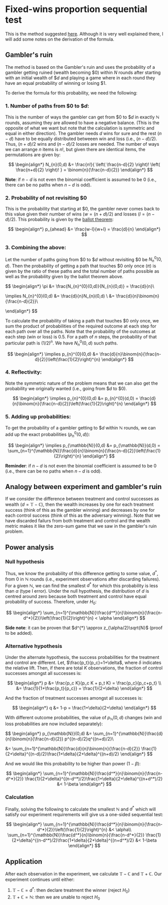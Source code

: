 # Fixed-wins proportion sequential test
This is the method suggested [here](https://www.evanmiller.org/sequential-ab-testing.html#cite4). Although it is very well explained there, I will add some notes on the derivation of the formula.

## Gambler's ruin
The method is based on the Gambler's ruin and uses the probability of a gambler getting ruined (wealth becoming $\$0$) within $N$ rounds after starting with an initial wealth of $\$d$ and playing a game where in each round they have an equal probability of winning or losing $\$1$.

To derive the formula for this probability, we need the following:

### 1. Number of paths from $\$0$ to $\$d$:

This is the number of ways the gambler can get from $\$0$ to $\$d$ in exactly $\mathbb{N}$ rounds, assuming they are allowed to have a negative balance. (This is the opposite of what we want but note that the calculation is symmetric and equal in either direction). The gambler needs $d$ wins for sure and the rest ($n-d$) have to be equally distributed betweeen win and loss (i.e., $(n-d)/2$). Thus, $(n+d)/2$ wins and $(n-d)/2$ losses are needed. The number of ways we can arrange $n$ items is $n!$, but given there are identical items, the permutations are given by:

$$
\begin{align*}
N_{n}(0,d) &= \frac{n!}{
	\left( \frac{n-d}{2} \right)!
	\left( \frac{n+d}{2} \right)!
}
= \binom{n}{\frac{n-d}{2}}
\end{align*}
$$

**Note**: if $n-d$ is not even the binomial coefficient is assumed to be 0 (i.e., there can be no paths when $n-d$ is odd). 

### 2. Probability of not revisiting $\$0$

This is the probability that starting at $\$0$, the gambler never comes back to this value given their number of wins ($w=(n+d)/2$) and losses ($l=(n-d)/2$). This probability is given by the [ballot theorem](https://en.wikipedia.org/wiki/Bertrand%27s_ballot_theorem):

$$
\begin{align*}
p_{ahead} &= \frac{w-l}{w+l}
= \frac{d}{n}
\end{align*}
$$

### 3. Combining the above:

Let the number of paths going from $\$0$ to $\$d$ without revisiting $\$0$ be $N_{n}^{0}(0,d)$. Then the probability of getting a path that touches $\$0$ only once ($\pi$) is given by the ratio of these paths and the total number of paths possible as well as the probability given by the ballot theorem above.

$$
\begin{align*}
\pi &= \frac{N_{n}^{0}(0,d)}{N_{n}(0,d)} = \frac{d}{n}\\

\implies N_{n}^{0}(0,d) &= \frac{d}{n}N_{n}(0,d) \\
&= \frac{d}{n}\binom{n}{\frac{n-d}{2}}\\

\end{align*}
$$

To calculate the probability of taking a path that touches $\$0$ only once, we sum the product of probabilities of the required outcome at each step for each path over all the paths. Note that the probability of the outcomes at each step (win or loss) is 0.5. For a path of $n$ steps, the probability of that particular path is $(1/2)^{n}$. We have $N_{n}^{0}(0,d)$ such paths.

$$
\begin{align*}
\implies p_{n}^{0}(0,d) &= \frac{d}{n}\binom{n}{\frac{n-d}{2}}\left(\frac{1}{2}\right)^{n}
\end{align*}
$$

### 4. Reflectivity:

Note the symmetric nature of the problem means that we can also get the probability we originally wanted (i.e., going from $\$d$ to $\$0$).

$$
\begin{align*}
\implies p_{n}^{0}(0,d) &= p_{n}^{0}(d,0) = \frac{d}{n}\binom{n}{\frac{n-d}{2}}\left(\frac{1}{2}\right)^{n}
\end{align*}
$$

### 5. Adding up probabilities:

To get the probability of a gambler getting to $\$d$ within $\mathbb{N}$ rounds, we can add up the exact probabilities ($p_{n}^{0}(0,d)$):

$$
\begin{align*}
\implies p_{\mathbb{N}}(0,d) &= p_{\mathbb{N}}(d,0) = \sum_{n=1}^{\mathbb{N}}\frac{d}{n}\binom{n}{\frac{n-d}{2}}\left(\frac{1}{2}\right)^{n}
\end{align*}
$$

**Reminder**: if $n-d$ is not even the binomial coefficient is assumed to be 0 (i.e., there can be no paths when $n-d$ is odd).


## Analogy between experiment and gambler's ruin
If we consider the difference between treatment and control successes as wealth ($d=\mathbb{T}-\mathbb{C}$), then the wealth increases by one for each treatment success (think of this as the gambler winning) and decreases by one for each control success (think of this as the adversary winning). Note that we have discarded failurs from both treatment and control and the wealth metric makes it like the zero-sum game that we saw in the gambler's ruin problem. 


## Power analysis

### Null hypothesis
Thus, we know the probability of this difference getting to some value, $d^{*}$, from 0 in $\mathbb{N}$ rounds (i.e., experiment observations after discarding failures). For a given $\mathbb{N}$, we can find the smallest $d^{*}$ for which this probability is less than $\alpha$ (type I error). Under the null hypothesis, the distribution of $d$ is centred around zero because both treatment and control have equal probability of success. Therefore, under $H_0$:

$$
\begin{align*}
\sum_{n=1}^{\mathbb{N}}\frac{d^*}{n}\binom{n}{\frac{n-d^*}{2}}\left(\frac{1}{2}\right)^{n} < \alpha
\end{align*}
$$

**Side note**: it can be proven that $d^{*} \approx z_{\alpha/2}\sqrt{N}$ (proof to be added).

### Alternative hypothesis
Under the alternate hypothesis, the success probabilities for the treatment and control are different. Let, $\frac{p_t}{p_c}=1+\delta$, where $\delta$ indicates the relative lift. Then, if there are total $K$ observations, the fraction of control successes amongst all successes is:

$$
\begin{align*}
p &= \frac{p_c K}{p_c K + p_t K} = \frac{p_c}{p_c+p_t} \\
&= \frac{1}{1+\frac{p_t}{p_c}} = \frac{1}{2+\delta}
\end{align*}
$$

And the fraction of treatment successes amongst all successes is:

$$
\begin{align*}
q &= 1-p = \frac{1+\delta}{2+\delta}
\end{align*}
$$

With different outcome probabilities, the value of $p_{\mathbb{N}}(0,d)$ changes (win and loss probabilities are now included separately):

$$
\begin{align*}
p_{\mathbb{N}}(0,d) &= \sum_{n=1}^{\mathbb{N}}\frac{d}{n}\binom{n}{\frac{n-d}{2}}
p^{(n-d)/2}q^{(n+d)/2}\\

&= \sum_{n=1}^{\mathbb{N}}\frac{d}{n}\binom{n}{\frac{n-d}{2}}
\frac{1}{2+\delta}^{(n-d)/2}\frac{1+\delta}{2+\delta}^{(n+d)/2}
\end{align*}
$$

And we would like this probability to be higher than power ($1-\beta$):

$$
\begin{align*}
\sum_{n=1}^{\mathbb{N}}\frac{d^*}{n}\binom{n}{\frac{n-d^*}{2}}
\frac{1}{2+\delta}^{(n-d^*)/2}\frac{1+\delta}{2+\delta}^{(n+d^*)/2} &< 1-\beta
\end{align*}
$$

### Calculation
Finally, solving the following to calculate the smallest $\mathbb{N}$ and $d^*$ which will satisfy our experiment requirements will give us a one-sided sequential test:

$$
\begin{align*}
\sum_{n=1}^{\mathbb{N}}\frac{d^*}{n}\binom{n}{\frac{n-d^*}{2}}\left(\frac{1}{2}\right)^{n} &< \alpha\\
\sum_{n=1}^{\mathbb{N}}\frac{d^*}{n}\binom{n}{\frac{n-d^*}{2}}
\frac{1}{2+\delta}^{(n-d^*)/2}\frac{1+\delta}{2+\delta}^{(n+d^*)/2} &< 1-\beta
\end{align*}
$$

## Application
After each observation in the experiment, we calculate $\mathbb{T}-\mathbb{C}$ and $\mathbb{T}+\mathbb{C}$. Our experiment continues until either:

1. $\mathbb{T}-\mathbb{C}=d^*$: then declare treatment the winner (reject $H_0$)
2. $\mathbb{T}+\mathbb{C}=\mathbb{N}$: then we are unable to reject $H_0$ 